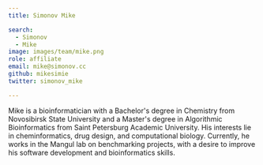 ```yaml
---
title: Simonov Mike 

search:
  - Simonov
  - Mike
image: images/team/mike.png
role: affiliate
email: mike@simonov.cc
github: mikesimie
twitter: simonov_mike

---
```


Mike is a bioinformatician with a Bachelor's degree in Chemistry from Novosibirsk State University and a Master's degree in Algorithmic Bioinformatics from Saint Petersburg Academic University. His interests lie in cheminformatics, drug design, and computational biology. Currently, he works in the Mangul lab on benchmarking projects, with a desire to improve his software development and bioinformatics skills.
